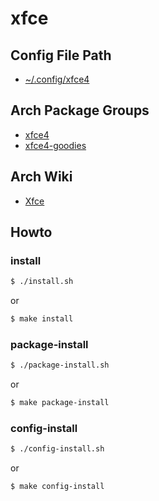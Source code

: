 
# xfce


## Config File Path

* [~/.config/xfce4](config/xfce4)


## Arch Package Groups

* [xfce4](https://archlinux.org/groups/x86_64/xfce4/)
* [xfce4-goodies](https://archlinux.org/groups/x86_64/xfce4-goodies/)


## Arch Wiki

* [Xfce](https://wiki.archlinux.org/title/xfce)


## Howto


### install

``` sh
$ ./install.sh
```

or

``` sh
$ make install
```


### package-install

``` sh
$ ./package-install.sh
```

or

``` sh
$ make package-install
```


### config-install

``` sh
$ ./config-install.sh
```

or

``` sh
$ make config-install
```
